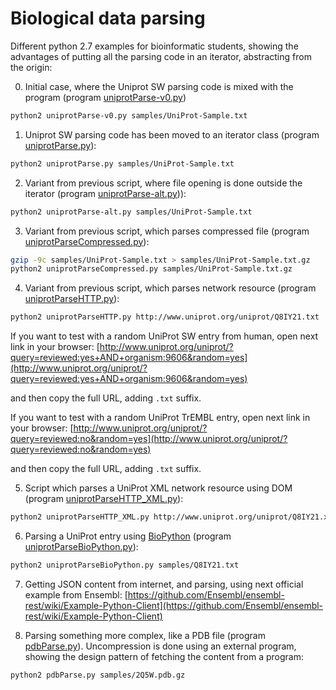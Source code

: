 # Biological data parsing

Different python 2.7 examples for bioinformatic students, showing the advantages of putting all the parsing code in an iterator, abstracting from the origin:

0. Initial case, where the Uniprot SW parsing code is mixed with the program (program [uniprotParse-v0.py](uniprotParse-v0.py))

  ```bash
  python2 uniprotParse-v0.py samples/UniProt-Sample.txt
  ```

1. Uniprot SW parsing code has been moved to an iterator class (program [uniprotParse.py](uniprotParse.py)):

  ```bash
  python2 uniprotParse.py samples/UniProt-Sample.txt
  ```

2. Variant from previous script, where file opening is done outside the iterator (program [uniprotParse-alt.py](uniprotParse-alt.py))):

  ```bash
  python2 uniprotParse-alt.py samples/UniProt-Sample.txt
  ```

3. Variant from previous script, which parses compressed file (program [uniprotParseCompressed.py](uniprotParseCompressed.py)):

  ```bash
  gzip -9c samples/UniProt-Sample.txt > samples/UniProt-Sample.txt.gz
  python2 uniprotParseCompressed.py samples/UniProt-Sample.txt.gz
  ```

4. Variant from previous script, which parses network resource (program [uniprotParseHTTP.py](uniprotParseHTTP.py)):

  ```bash
  python2 uniprotParseHTTP.py http://www.uniprot.org/uniprot/Q8IY21.txt
  ```
  
  If you want to test with a random UniProt SW entry from human, open next link in your browser: [http://www.uniprot.org/uniprot/?query=reviewed:yes+AND+organism:9606&random=yes](http://www.uniprot.org/uniprot/?query=reviewed:yes+AND+organism:9606&random=yes)
  
  and then copy the full URL, adding `.txt` suffix.
  
  If you want to test with a random UniProt TrEMBL entry, open next link in your browser: [http://www.uniprot.org/uniprot/?query=reviewed:no&random=yes](http://www.uniprot.org/uniprot/?query=reviewed:no&random=yes)
  
  and then copy the full URL, adding `.txt` suffix.

5. Script which parses a UniProt XML network resource using DOM (program [uniprotParseHTTP_XML.py](uniprotParseHTTP_XML.py)):

  ```bash
  python2 uniprotParseHTTP_XML.py http://www.uniprot.org/uniprot/Q8IY21.xml
  ```

6. Parsing a UniProt entry using [BioPython](http://biopython.org/wiki/Documentation) (program [uniprotParseBioPython.py](uniprotParseBioPython.py)):

  ```bash
  python2 uniprotParseBioPython.py samples/Q8IY21.txt
  ```

7. Getting JSON content from internet, and parsing, using next official example from Ensembl: [https://github.com/Ensembl/ensembl-rest/wiki/Example-Python-Client](https://github.com/Ensembl/ensembl-rest/wiki/Example-Python-Client)

8. Parsing something more complex, like a PDB file (program [pdbParse.py](pdbParse.py)). Uncompression is done using an external program, showing the design pattern of fetching the content from a program:

  ```bash
  python2 pdbParse.py samples/2Q5W.pdb.gz
  ```
